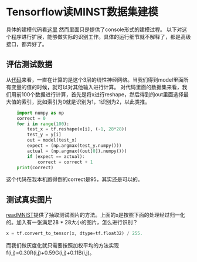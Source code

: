# Tensorflow读MINST数据集建模
具体的建模代码看[这里](https://github.com/dragen1860/Deep-Learning-with-TensorFlow-book/blob/master/ch03/main.py) 然而里面只是提供了console形式的建模过程。 以下对这个程序进行扩展，能够做实际的识别工作。具体的运行细节就不解释了，都是高级接口，都弄好了。

## 评估测试数据
从[代码](https://github.com/dragen1860/Deep-Learning-with-TensorFlow-book/blob/master/ch03/main.py)来看，一直在计算的是这个3层的线性神经网络。当我们得到model里面所有变量的值的时候，就可以对其他输入进行计算。
对代码里面的数据集来看，我们用前100个数据进行计算，首先是将x进行reshape，然后得到的out里面选择最大值的索引，比如索引为0就是识别为1，1识别为2，以此类推。
```python
    import numpy as np
    correct = 0
    for i in range(100):
        test_x = tf.reshape(x[i], (-1, 28*28))
        test_y = y[i]
        out = model(test_x)
        expect = (np.argmax(test_y.numpy()))
        actual = (np.argmax((out[0]).numpy()))
        if (expect == actual):
            correct = correct + 1
    print(correct)
 ```
 这个代码在我本机跑得倒的correct是95，其实还是可以的。
 
 ## 测试真实图片
[readMNIST](https://github.com/dragen1860/Deep-Learning-with-TensorFlow-book/blob/master/ch03/readMNIST.py)提供了抽取测试图片的方法。上面的x是按照下面的处理经过归一化的。加入有一张满足28 * 28大小的图片，怎么进行识别？
```python
x = tf.convert_to_tensor(x, dtype=tf.float32) / 255.
```
而我们做灰度化就只需要按照加权平均的方法实现f(i,j)=0.30R(i,j)+0.59G(i,j)+0.11B(i,j)。
